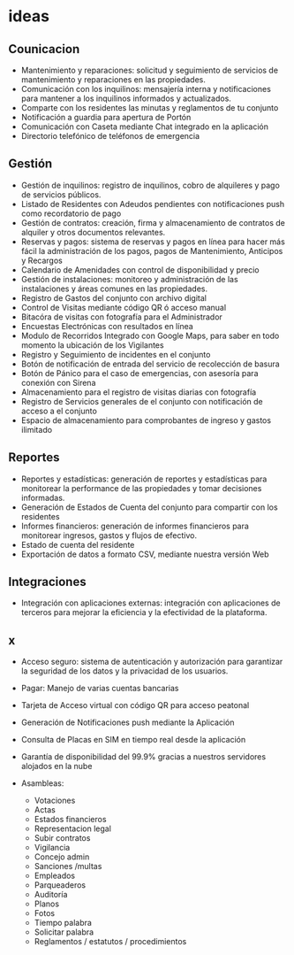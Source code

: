 # ideas

## Counicacion

- Mantenimiento y reparaciones: solicitud y seguimiento de servicios de mantenimiento y reparaciones en las propiedades.
- Comunicación con los inquilinos: mensajería interna y notificaciones para mantener a los inquilinos informados y actualizados.
- Comparte con los residentes las minutas y reglamentos de tu conjunto
- Notificación a guardia para apertura de Portón
- Comunicación con Caseta mediante Chat integrado en la aplicación
- Directorio telefónico de teléfonos de emergencia
  
## Gestión

- Gestión de inquilinos: registro de inquilinos, cobro de alquileres y pago de servicios públicos.
- Listado de Residentes con Adeudos pendientes con notificaciones push como recordatorio de pago
- Gestión de contratos: creación, firma y almacenamiento de contratos de alquiler y otros documentos relevantes.
- Reservas y pagos: sistema de reservas y pagos en línea para hacer más fácil la administración de los pagos, pagos de Mantenimiento, Anticipos y Recargos
- Calendario de Amenidades con control de disponibilidad y precio
- Gestión de instalaciones: monitoreo y administración de las instalaciones y áreas comunes en las propiedades.
- Registro de Gastos del conjunto con archivo digital
- Control de Visitas mediante código QR ó acceso manual
- Bitacóra de visitas con fotografía para el Administrador
- Encuestas Electrónicas con resultados en línea
- Modulo de Recorridos Integrado con Google Maps, para saber en todo momento la ubicación de los Vigilantes
- Registro y Seguimiento de incidentes en el conjunto
- Botón de notificación de entrada del servicio de recolección de basura
- Botón de Pánico para el caso de emergencias, con asesoría para conexión con Sirena
- Almacenamiento para el registro de visitas diarias con fotografía
- Registro de Servicios generales de el conjunto con notificación de acceso a el conjunto
- Espacio de almacenamiento para comprobantes de ingreso y gastos ilimitado

## Reportes

- Reportes y estadísticas: generación de reportes y estadísticas para monitorear la performance de las propiedades y tomar decisiones informadas.
- Generación de Estados de Cuenta del conjunto para compartir con los residentes
- Informes financieros: generación de informes financieros para monitorear ingresos, gastos y flujos de efectivo.
- Estado de cuenta del residente  
- Exportación de datos a formato CSV, mediante nuestra versión Web

## Integraciones

- Integración con aplicaciones externas: integración con aplicaciones de terceros para mejorar la eficiencia y la efectividad de la plataforma.

## x

- Acceso seguro: sistema de autenticación y autorización para garantizar la seguridad de los datos y la privacidad de los usuarios.
- Pagar: Manejo de varias cuentas bancarias
- Tarjeta de Acceso virtual con código QR para acceso peatonal
- Generación de Notificaciones push mediante la Aplicación
- Consulta de Placas en SIM en tiempo real desde la aplicación
- Garantía de disponibilidad del 99.9% gracias a nuestros servidores alojados en la nube












- Asambleas:
  - Votaciones
  - Actas
  - Estados financieros
  - Representacion legal
  - Subir contratos
  - Vigilancia
  - Concejo admin
  - Sanciones /multas
  - Empleados
  - Parqueaderos
  - Auditoría
  - Planos
  - Fotos
  - Tiempo palabra
  - Solicitar palabra
  - Reglamentos / estatutos / procedimientos
